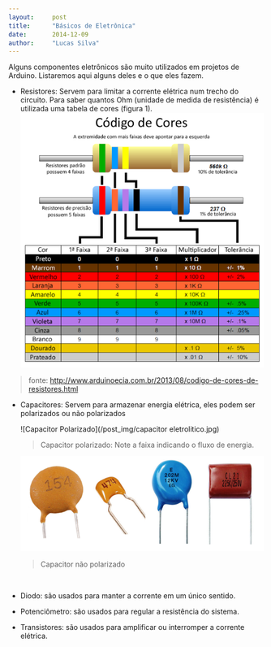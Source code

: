 ```yaml
---
layout:     post
title:      "Básicos de Eletrônica"
date:       2014-12-09
author:     "Lucas Silva"
---
```


Alguns componentes eletrônicos são muito utilizados em projetos de Arduino. Listaremos aqui alguns deles e o que eles fazem.

* Resistores:  Servem para limitar a corrente elétrica num trecho do circuito. Para saber quantos Ohm (unidade de medida de resistência) é utilizada uma tabela de cores (figura 1).</li>
 ![codigoCores](/post_img/codigo_de_cores_resistores.png)
 
 >fonte: http://www.arduinoecia.com.br/2013/08/codigo-de-cores-de-resistores.html

* Capacitores: Servem para armazenar energia elétrica, eles podem ser polarizados ou não polarizados
  
  ![Capacitor Polarizado](/post_img/capacitor eletrolitico.jpg)
  
  >Capacitor polarizado: Note a faixa indicando o fluxo de energia.
  
  
  ![Capacitor não Polarizado](/post_img/capacitorEletrolitico-nPolarizado.png)
  
  >Capacitor não polarizado
<br>
  
*  Diodo: são usados para manter a corrente em um único sentido.
  
*  Potenciômetro: são usados para regular a resistência do sistema.
  
* Transistores: são usados para amplificar ou interromper a corrente elétrica.
